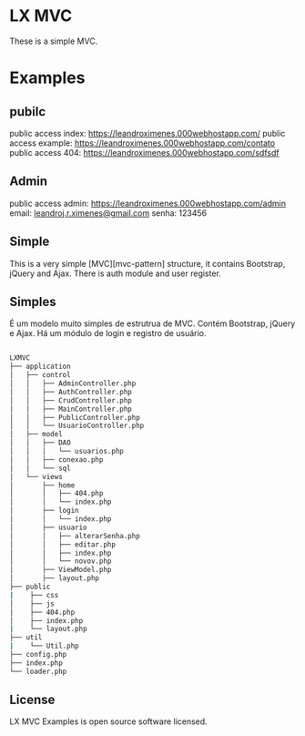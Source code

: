 # LX MVC 

These is a simple MVC.
# Examples

## pubilc
public access index: https://leandroximenes.000webhostapp.com/
public access example: https://leandroximenes.000webhostapp.com/contato
public access 404: https://leandroximenes.000webhostapp.com/sdfsdf


## Admin
public access admin: https://leandroximenes.000webhostapp.com/admin
email: leandroj.r.ximenes@gmail.com
senha: 123456

## Simple

This is a very simple [MVC][mvc-pattern] structure, it contains Bootstrap, jQuery and Ajax.
There is auth module and user register.

## Simples

É um modelo muito simples de estrutrua de MVC. Contém Bootstrap, jQuery e Ajax.
Há um módulo de login e registro de usuário.

```bash

LXMVC
├── application
│   ├── control
│   │   ├── AdminController.php
│   │   ├── AuthController.php
│   │   ├── CrudController.php
│   │   ├── MainController.php
│   │   ├── PublicController.php
│   │   └── UsuarioController.php
│   ├── model
│   │   ├── DAO
│   │   │   └── usuarios.php
│   │   ├── conexao.php
│   │   └── sql
│   └── views
│       ├── home
│       │   ├── 404.php
│       │   └── index.php
│       ├── login
│       │   └── index.php
│       ├── usuario
│       │   ├── alterarSenha.php
│       │   ├── editar.php
│       │   ├── index.php
│       │   └── novov.php
│       ├── ViewModel.php
│       ├── layout.php
├── public
|    ├── css
│    ├── js
│    ├── 404.php
│    ├── index.php
|    └── layout.php
├── util
|    └── Util.php
├── config.php
├── index.php
└── loader.php

```


## License

LX MVC Examples is open source software licensed. 
